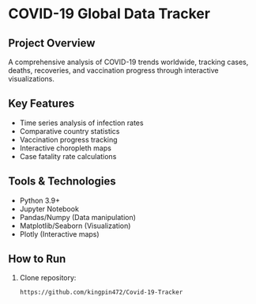 # COVID-19 Global Data Tracker

## Project Overview
A comprehensive analysis of COVID-19 trends worldwide, tracking cases, deaths, recoveries, and vaccination progress through interactive visualizations.

## Key Features
- Time series analysis of infection rates
- Comparative country statistics
- Vaccination progress tracking
- Interactive choropleth maps
- Case fatality rate calculations

## Tools & Technologies
- Python 3.9+
- Jupyter Notebook
- Pandas/Numpy (Data manipulation)
- Matplotlib/Seaborn (Visualization)
- Plotly (Interactive maps)

## How to Run
1. Clone repository:
   ```bash
   https://github.com/kingpin472/Covid-19-Tracker
